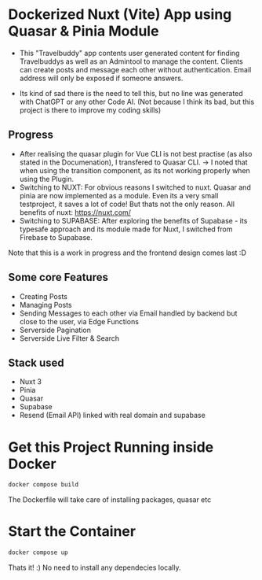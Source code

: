 # Dockerized Nuxt (Vite) App using Quasar & Pinia Module

-  This "Travelbuddy" app contents user generated content for finding Travelbuddys as well as an Admintool to manage the content. Clients can create posts and message each other without authentication. Email address will only be exposed if someone answers.

- Its kind of sad there is the need to tell this, but no line was generated with ChatGPT or any other Code AI. (Not because I think its bad, but this project is there to improve my coding skills)


## Progress

- After realising the quasar plugin for Vue CLI is not best practise (as also stated in the Documenation), I transfered to Quasar CLI.
  -> I noted that when using the transition component, as its not working properly when using the Plugin.
- Switching to NUXT: For obvious reasons I switched to nuxt. Quasar and pinia are now implemented as a module. Even its a very small testproject, it saves a lot of code! But thats not the only reason. All benefits of nuxt: https://nuxt.com/
- Switching to SUPABASE: After exploring the benefits of Supabase - its typesafe approach and its module made for Nuxt, I switched from Firebase to Supabase.

Note that this is a work in progress and the frontend design comes last :D

## Some core Features
- Creating Posts
- Managing Posts
- Sending Messages to each other via Email handled by backend but close to the user, via Edge Functions
- Serverside Pagination
- Serverside Live Filter & Search

## Stack used
- Nuxt 3
- Pinia
- Quasar
- Supabase
- Resend (Email API) linked with real domain and supabase

# Get this Project Running inside Docker

```bash
docker compose build
```

The Dockerfile will take care of installing packages, quasar etc

# Start the Container

```bash
docker compose up
```

Thats it! :) No need to install any dependecies locally.
